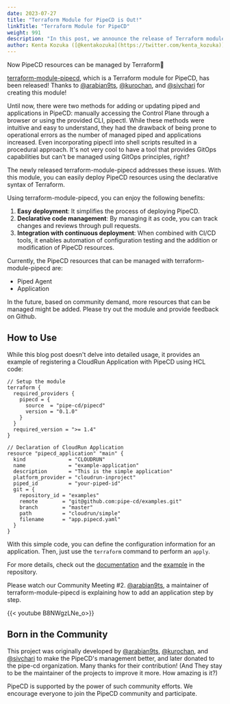 ```yaml
---
date: 2023-07-27
title: "Terraform Module for PipeCD is Out!"
linkTitle: "Terraform Module for PipeCD"
weight: 991
description: "In this post, we announce the release of Terraform module for PipeCD."
author: Kenta Kozuka ([@kentakozuka](https://twitter.com/kenta_kozuka))
---
```


Now PipeCD resources can be managed by Terraform🎉

[terraform-module-pipecd](https://github.com/pipe-cd/terraform-provider-pipecd), which is a Terraform module for PipeCD, has been released!
Thanks to [@arabian9ts](https://github.com/arabian9ts), [@kurochan](https://twitter.com/kuro_m88), and [@sivchari](https://twitter.com/sivchari) for creating this module!

Until now, there were two methods for adding or updating piped and applications in PipeCD: manually accessing the Control Plane through a browser or using the provided CLI, pipectl. While these methods were intuitive and easy to understand, they had the drawback of being prone to operational errors as the number of managed piped and applications increased. Even incorporating pipectl into shell scripts resulted in a procedural approach. It's not very cool to have a tool that provides GitOps capabilities but can't be managed using GitOps principles, right?

The newly released terraform-module-pipecd addresses these issues. With this module, you can easily deploy PipeCD resources using the declarative syntax of Terraform.

Using terraform-module-pipecd, you can enjoy the following benefits:
1. **Easy deployment**: It simplifies the process of deploying PipeCD.
2. **Declarative code management**: By managing it as code, you can track changes and reviews through pull requests.
3. **Integration with continuous deployment**: When combined with CI/CD tools, it enables automation of configuration testing and the addition or modification of PipeCD resources.

Currently, the PipeCD resources that can be managed with terraform-module-pipecd are:
- Piped Agent
- Application

In the future, based on community demand, more resources that can be managed might be added. Please try out the module and provide feedback on Github.

## How to Use
While this blog post doesn't delve into detailed usage, it provides an example of registering a CloudRun Application with PipeCD using HCL code:

```hcl
// Setup the module
terraform {
  required_providers {
    pipecd = {
      source  = "pipe-cd/pipecd"
      version = "0.1.0"
    }
  }
  required_version = ">= 1.4"
}

// Declaration of CloudRun Application
resource "pipecd_application" "main" {
  kind              = "CLOUDRUN"
  name              = "example-application"
  description       = "This is the simple application"
  platform_provider = "cloudrun-inproject"
  piped_id          = "your-piped-id"
  git = {
    repository_id = "examples"
    remote        = "git@github.com:pipe-cd/examples.git"
    branch        = "master"
    path          = "cloudrun/simple"
    filename      = "app.pipecd.yaml"
  }
}
```

With this simple code, you can define the configuration information for an application. Then, just use the `terraform` command to perform an `apply`.

For more details, check out the [documentation](/docs/user-guide/terraform-module-pipecd/) and the [example](https://github.com/pipe-cd/terraform-provider-pipecd/tree/main/example) in the repository.

Please watch our Community Meeting #2. [@arabian9ts](https://github.com/arabian9ts), a maintainer of terraform-module-pipecd is explaining how to add an application step by step.

{{< youtube B8NWgzLNe_o>}}

## Born in the Community
This project was originally developed by [@arabian9ts](https://github.com/arabian9ts), [@kurochan](https://github.com/kurochan), and [@sivchari](https://github.com/sivchari) to make the PipeCD's management better, and later donated to the pipe-cd organization. Many thanks for their contribution! (And They stay to be the maintainer of the projects to improve it more. How amazing is it?)

PipeCD is supported by the power of such community efforts. We encourage everyone to join the PipeCD community and participate.